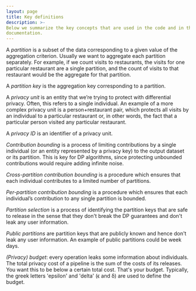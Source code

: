 ```yaml
---
layout: page
title: Key definitions
description: >-
Below we summarize the key concepts that are used in the code and in the
documentation.
---
```


A *partition* is a subset of the data corresponding to a given value of the
aggregation criterion. Usually we want to aggregate each partition separately.
For example, if we count visits to restaurants, the visits for one particular
restaurant are a single partition, and the count of visits to that restaurant
would be the aggregate for that partition.

A *partition key* is the aggregation key corresponding to a partition.

A *privacy unit* is an entity that we’re trying to protect with differential
privacy. Often, this refers to a single individual. An example of a more complex
privacy unit is a person+restaurant pair, which protects all visits by an
individual to a particular restaurant or, in other words, the fact that a
particular person visited any particular restaurant.

A *privacy ID* is an identifier of a privacy unit.

*Contribution bounding* is a process of limiting contributions by a single
individual (or an entity represented by a privacy key) to the output dataset or
its partition. This is key for DP algorithms, since protecting unbounded
contributions would require adding infinite noise.

*Cross-partition contribution bounding* is a procedure which ensures that each
individual contributes to a limited number of partitions.

*Per-partition contribution bounding* is a procedure which ensures that each
individual’s contribution to any single partition is bounded.

*Partition selection* is a process of identifying the partition keys that are
safe to release in the sense that they don't break the DP guarantees and don't
leak any user information.

*Public partitions* are partition keys that are publicly known and hence don't
leak any user information. An example of public partitions could be week days.

*(Privacy) budget*: every operation leaks some information about individuals.
The total privacy cost of a pipeline is the sum of the costs of its releases.
You want this to be below a certain total cost. That's your budget. Typically,
the greek letters 'epsilon' and 'delta' (ϵ and δ) are used to define the budget.
